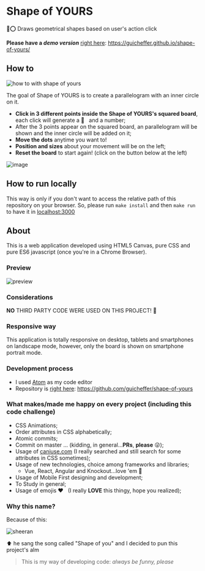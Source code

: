# Shape of YOURS
🔷⭕️ Draws geometrical shapes based on user's action click

**Please have a _demo version_** [right here](https://guicheffer.github.io/shape-of-yours/): https://guicheffer.github.io/shape-of-yours/

## How to
![how to with shape of yours](https://user-images.githubusercontent.com/5280832/35784148-f17251ac-09fa-11e8-9e41-70d0f10e4539.gif)

The goal of Shape of YOURS is to create a parallelogram with an inner circle on it.

- **Click in 3 different points inside the Shape of YOURS's squared board**, each click will generate a 🔴 &nbsp; and a number;
- After the 3 points appear on the squared board, an parallelogram will be shown and the inner circle will be added on it;
- **Move the dots** anytime you want to!
- **Position and sizes** about your movement will be on the left;
- **Reset the board** to start again! (click on the button below at the left)

![image](https://user-images.githubusercontent.com/5280832/35598504-f25b835c-060a-11e8-9467-270f3b549442.png)

## How to run locally
This way is only if you don't want to access the relative path of this repository on your browser.
So, please run `make install` and then `make run` to have it in [localhost:3000](http://127.0.0.1:3000)

## About
This is a web application developed using HTML5 Canvas, pure CSS and pure ES6 javascript (once you're in a Chrome Browser).

### Preview
![preview](https://user-images.githubusercontent.com/5280832/35784194-a3eec90a-09fb-11e8-88e1-7ee44382ac34.png)

### Considerations
**NO** THIRD PARTY CODE WERE USED ON THIS PROJECT! 🤘

### Responsive way
This application is totally responsive on desktop, tablets and smartphones on landscape mode, however, only the board is shown on smartphone portrait mode.

### Development process

- I used [Atom](https://atom.io) as my code editor
- Repository is [right here](https://github.com/guicheffer/shape-of-yours): https://github.com/guicheffer/shape-of-yours

### What makes/made me happy on every project (including this code challenge)
- CSS Animations;
- Order attributes in CSS alphabetically;
- Atomic commits;
- Commit on master ... (kidding, in general...**PRs**, **please** 😜);
- Usage of [caniuse.com](caniuse.com) (I really searched and still search for some attributes in CSS sometimes);
- Usage of new technologies, choice among frameworks and libraries;
	- Vue, React, Angular and Knockout...love 'em 🖤
- Usage of Mobile First designing and development;
- To Study in general;
- Usage of emojis ❤️ &nbsp; (I really **LOVE** this thingy, hope you realized);

### Why this name?
Because of this:

![sheeran](https://user-images.githubusercontent.com/5280832/35602233-53d11558-061e-11e8-8251-f3da76354274.png)

⬆️  he sang the song called "Shape of you" and I decided to pun this project's alm

> This is my way of developing code: _always be funny, please_
